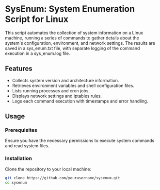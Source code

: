 # SysEnum: System Enumeration Script for Linux
This script automates the collection of system information on a Linux machine, running a series of commands to gather details about the system's configuration, environment, and network settings. The results are saved in a sys_enum.txt file, with separate logging of the command execution in a sys_enum.log file.

## Features
- Collects system version and architecture information.
- Retrieves environment variables and shell configuration files.
- Lists running processes and cron jobs.
- Displays network settings and iptables rules.
- Logs each command execution with timestamps and error handling.

## Usage
### Prerequisites
Ensure you have the necessary permissions to execute system commands and read system files.

### Installation
Clone the repository to your local machine:
```bash
git clone https://github.com/yourusername/sysenum.git
cd sysenum
